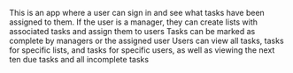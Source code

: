 This is an app where a user can sign in and see what tasks have been assigned to them. 
If the user is a manager, they can create lists with associated tasks and assign them to users
Tasks can be marked as complete by managers or the assigned user
Users can view all tasks, tasks for specific lists, and tasks for specific users, as well as
viewing the next ten due tasks and all incomplete tasks